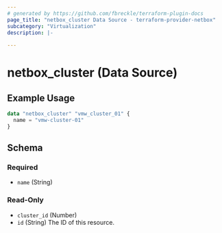 ```yaml
---
# generated by https://github.com/fbreckle/terraform-plugin-docs
page_title: "netbox_cluster Data Source - terraform-provider-netbox"
subcategory: "Virtualization"
description: |-
  
---
```


# netbox_cluster (Data Source)



## Example Usage

```terraform
data "netbox_cluster" "vmw_cluster_01" {
  name = "vmw-cluster-01"
}
```

<!-- schema generated by tfplugindocs -->
## Schema

### Required

- `name` (String)

### Read-Only

- `cluster_id` (Number)
- `id` (String) The ID of this resource.


